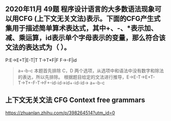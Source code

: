 ## 2020年11月 49题 程序设计语言的大多数语法现象可以用CFG (上下文无关文法)表示。下面的CFG产生式集用于描述简单算术表达式，其中+、-、*表示加、减、乘运算，id表示单个字母表示的变量，那么符合该文法的表达式为（  ）。
P:E→E+T|E-T|T
T→T*F|F
F→-F|id
> a+-b-c
> 本题首先排除 C，D 两个选项，从选项中和语法中没有数字和除法的表达，所以先排除。
> 根据题目给定的文法进行推导，E→E-T→E+T-T→T+-F-T→F+-id-id→id+-id-id→ a+-b-c

## 上下文无关文法 CFG Context free grammars
https://zhuanlan.zhihu.com/p/398264514?utm_id=0
